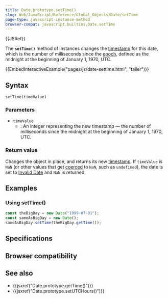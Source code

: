 ```yaml
---
title: Date.prototype.setTime()
slug: Web/JavaScript/Reference/Global_Objects/Date/setTime
page-type: javascript-instance-method
browser-compat: javascript.builtins.Date.setTime
---
```


{{JSRef}}

The **`setTime()`** method of  instances changes the [timestamp](/Web/JavaScript/Reference/Global_Objects/Date#the_epoch_timestamps_and_invalid_date) for this date, which is the number of milliseconds since the [epoch](/Web/JavaScript/Reference/Global_Objects/Date#the_epoch_timestamps_and_invalid_date), defined as the midnight at the beginning of January 1, 1970, UTC.

{{EmbedInteractiveExample("pages/js/date-settime.html", "taller")}}

## Syntax

```js-nolint
setTime(timeValue)
```

### Parameters

- `timeValue`
  - : An integer representing the new timestamp — the number of milliseconds since the midnight at the beginning of January 1, 1970, UTC.

### Return value

Changes the  object in place, and returns its new [timestamp](/Web/JavaScript/Reference/Global_Objects/Date#the_epoch_timestamps_and_invalid_date). If `timeValue` is `NaN` (or other values that get [coerced](/Web/JavaScript/Reference/Global_Objects/Number#number_coercion) to `NaN`, such as `undefined`), the date is set to [Invalid Date](/Web/JavaScript/Reference/Global_Objects/Date#the_epoch_timestamps_and_invalid_date) and `NaN` is returned.

## Examples

### Using setTime()

```js
const theBigDay = new Date("1999-07-01");
const sameAsBigDay = new Date();
sameAsBigDay.setTime(theBigDay.getTime());
```

## Specifications



## Browser compatibility



## See also

- {{jsxref("Date.prototype.getTime()")}}
- {{jsxref("Date.prototype.setUTCHours()")}}
